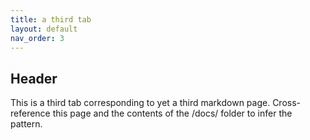 ```yaml
---
title: a third tab
layout: default
nav_order: 3
---
```


## Header
This is a third tab corresponding to yet a third markdown page. 
Cross-reference this page and the contents of the /docs/ folder to infer the pattern.